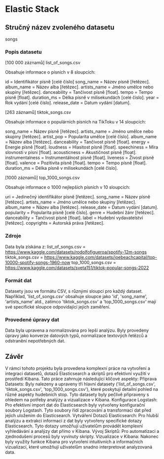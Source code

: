 # Elastic Stack

## Stručný název zvoleného datasetu

songs

### Popis datasetu
[100 000 záznamů] list_of_songs.csv

Obsahuje informace o písních v 8 sloupcích:

id = Identifikátor písně [celé číslo]
song_name = Název písně [řetězec].
album_name = Název alba [řetězec].
artists_name = Jméno umělce nebo skupiny [řetězec].
danceability = Tančivost písně [float].
tempo = Tempo písně [float].
duration_ms = Délka písně v milisekundách [celé číslo].
year = Rok vydání [celé číslo].
release_date = Datum vydání [datum].

[263 záznamů] tiktok_songs.csv

Obsahuje informace o populárních písních na TikToku v 14 sloupcích:

song_name = Název písně [řetězec].
artists_name = Jméno umělce nebo skupiny [řetězec].
artist_pop = Popularita umělce [celé číslo].
album_name = Název alba [řetězec].
danceability = Tančivost písně [float].
energy = Energie písně [float].
loudness = Hlasitost písně [float].
speechiness = Míra slovnosti v písni [float].
acousticness = Akustičnost písně [float].
instrumentalness = Instrumentálnost písně [float].
liveness = Živost písně [float].
valence = Pozitivita písně [float].
tempo = Tempo písně [float].
duration_ms = Délka písně v milisekundách [celé číslo].
 
[1000 záznamů] top_1000_songs.csv

Obsahuje informace o 1000 nejlepších písních v 10 sloupcích:

uri = Jedinečný identifikátor písně [řetězec].
song_name = Název písně [řetězec].
artists_name = Jméno umělce nebo skupiny [řetězec].
album_name = Název alba [řetězec].
release_date = Datum vydání [datum].
popularity = Popularita písně [celé číslo].
genre = Hudební žánr [řetězec].
danceability = Tančivost písně [float].
label = Hudební vydavatelství [řetězec].
copyrights = Autorská práva [řetězec].

### Zdroje
Data byla získána z:
list_of_songs.csv = https://www.kaggle.com/datasets/rodolfofigueroa/spotify-12m-songs
tiktok_songs.csv = https://www.kaggle.com/datasets/joebeachcapital/top-10000-spotify-songs-1960-now
top_1000_songs.csv = https://www.kaggle.com/datasets/sveta151/tiktok-popular-songs-2022

### Formát dat
Datasety jsou ve formátu CSV, s různými sloupci pro každý dataset. Například, 'list_of_songs.csv' obsahuje sloupce jako 'id', 'song_name', 'artists_name' atd., zatímco 'tiktok_songs.csv' a 'top_1000_songs.csv' mají své specifické sloupce odpovídající jejich zaměření.

### Provedené úpravy dat
Data byla upravena a normalizována pro lepší analýzu. Byly provedeny úpravy jako konverze datových typů, normalizace textových řetězců a odstranění nepotřebných dat.

## Závěr
V rámci tohoto projektu byla provedena komplexní práce na vytvoření a integraci datasetů, dotazů Elasticsearch a skriptů pro efektivní využití v prostředí Kibana. Tato práce zahrnuje následující klíčové aspekty:
Příprava Datasets: Byly nalezeny a upraveny tři hlavní datasety ('list_of_songs.csv', 'tiktok_songs.csv', 'top_1000_songs.csv'), které poskytují detailní pohled na různé aspekty hudebních stop. Tyto datasety byly pečlivě připraveny s ohledem na potřeby analýzy a vizualizace v Kibana.
Konfigurace Logstash: Pro efektivní import dat do Elasticsearch byly vytvořeny konfigurační soubory Logstash. Tyto soubory řídí zpracování a transformaci dat před jejich uložením do Elasticsearch.
Vytváření Dotazů Elasticsearch: Pro hlubší analýzu a extrakci informací z dat byly vytvořeny specifické dotazy Elasticsearch. Tyto dotazy umožňují uživatelům provádět komplexní vyhledávání a analýzy dat přímo v Kibana.
Vývoj Skriptů: Pro automatizaci a zjednodušení procesů byly vyvinuty skripty.
Vizualizace v Kibana: Nakonec byly využity funkce Kibana pro vytvoření intuitivních a informačních vizualizací, které umožňují uživatelům snadno interpretovat analyzovaná data.
